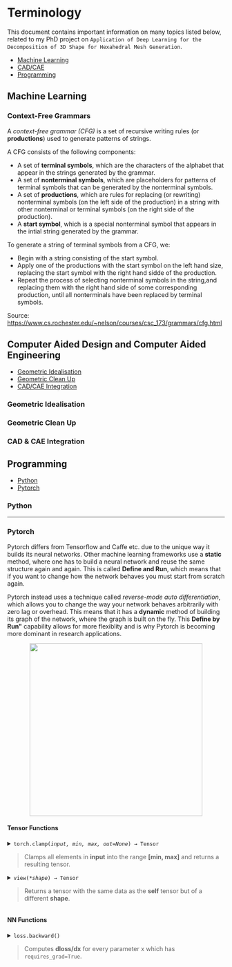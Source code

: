# Terminology
This document contains important information on many topics listed below, related to my PhD project on `Application of Deep Learning for the Decomposition of 3D Shape for Hexahedral Mesh Generation`.
- [Machine Learning](#machine-learning)
- [CAD/CAE](#computer-aided-design-and-computer-aided-engineering)
- [Programming](#programming)

## Machine Learning
### Context-Free Grammars

A *context-free grammar (CFG)* is a set of recursive writing rules (or **productions**) used to generate patterns of strings.

A CFG consists of the following components:
- A set of **terminal symbols**, which are the characters of the alphabet that appear in the strings generated by the grammar.
- A set of **nonterminal symbols**, which are placeholders for patterns of terminal symbols that can be generated by the nonterminal symbols.
- A set of **productions**, which are rules for replacing (or rewriting) nonterminal symbols (on the left side of the production) in a string with other nonterminal or terminal symbols (on the right side of the production).
- A **start symbol**, which is a special nonterminal symbol that appears in the intial string generated by the grammar.

To generate a string of terminal symbols from a CFG, we:
- Begin with a string consisting of the start symbol.
- Apply one of the productions with the start symbol on the left hand size, replacing the start symbol with the right hand sidde of the production.
- Repeat the process of selecting nonterminal symbols in the string,and replacing them with the right hand side of some corresponding production, until all nonterminals have been replaced by terminal symbols.

Source: https://www.cs.rochester.edu/~nelson/courses/csc_173/grammars/cfg.html

## Computer Aided Design and Computer Aided Engineering
- [Geometric Idealisation](#geometric-idealisation)
- [Geometric Clean Up](#geometric-clean-up)
- [CAD/CAE Integration](#cad-&-cae-integration)

### Geometric Idealisation

### Geometric Clean Up

### CAD & CAE Integration

## Programming
- [Python](#python)
- [Pytorch](#pytorch)

### Python

<hr>

### Pytorch
Pytorch differs from Tensorflow and Caffe etc. due to the unique way it builds its neural networks. Other machine learning frameworks use a **static** method, where one has to build a neural network and reuse the same structure again and again. This is called **Define and Run**, which means that if you want to change how the network behaves you must start from scratch again.

Pytorch instead uses a technique called *reverse-mode auto differentiation*, which allows you to change the way your network behaves arbitrarily with zero lag or overhead. This means that it has a **dynamic** method of building its graph of the network, where the graph is built on the fly. This **Define by Run"** capability allows for more flexiblity and is why Pytorch is becoming more dominant in research applications.

<p align="center">
  <img src="https://cdn-images-1.medium.com/max/1600/1*5PLIVNA5fIqEC8-kZ260KQ.gif" width=400>
</p>

#### Tensor Functions
<details>
  <summary><code>torch.clamp(<i>input, min, max, out=None</i>) → Tensor</code><br/> <blockquote>Clamps all elements in <b>input</b> into the range <b>[min, max]</b> and returns a resulting tensor.<blockquote></summary>
  <pre>
  <code>
  >>> a = torch.randn(4)
  >>> a
  <b>tensor([-1.7120,  0.1734, -0.0478, -0.0922])</b>
  >>> torch.clamp(a, min=-0.5, max=0.5)
  <b>tensor([-0.5000,  0.1734, -0.0478, -0.0922])</b>
  </code>
  </pre>
</details>
    
<details>
  <summary><span><code>view(<i>*shape</i>) → Tensor</code></span><br/> <blockquote>Returns a tensor with the same data as the <b>self</b> tensor but of a different <b>shape</b>.<blockquote></summary>
  <pre>
  <code>
  >>> x = torch.randn(4, 4)
  >>> x.size()
  <b>torch.Size([4, 4])</b>
  >>> y = x.view(16)
  >>> y.size()
  <b>torch.Size([16])</b>
  >>> z = x.view(-1, 8)  # the size -1 is inferred from other dimensions<br>
  >>> z.size()
  <b>torch.Size([2, 8])</b>
  </code>
  </pre>
</details>

#### NN Functions
<details>
  <summary><code>loss.backward()</code><br/><blockquote>Computes <b>dloss/dx</b> for every parameter x which has <code>requires_grad=True</code>.<blockquote></summary>
  <hr>
    These are accumulated into <code>x.grad</code> for every parameter x.</br></br>
    <pre><code>x.grad += dloss/dx</code></pre>
    <code>optimizer.step</code> updates the value of x using the gradient <code>x.grad</code>. For example, the SGD optimizer performs:     </br></br>
    <pre><code>x += -lr * x.grad</code></pre>
    <code>optimizer.zero_grad()</code> clears <code>x.grad</code> for every parameter x in the optimizer. It’s important to call this before <code>loss.backward()</code>, otherwise you’ll accumulate the gradients from multiple passes.</br></br>
    If you have multiple losses (loss1, loss2) you can sum them and then call backwards once:</br></br>
    <pre>
    <code>loss3 = loss1 + loss2
    loss3.backward()</code></pre> 
    <hr>
</details>
